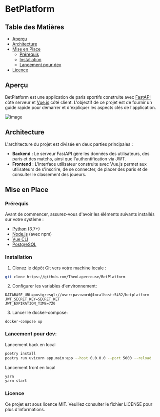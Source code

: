 # BetPlatform

## Table des Matières
- [Aperçu](#aperçu)
- [Architecture](#architecture)
- [Mise en Place](#mise-en-place)
  - [Prérequis](#prérequis)
  - [Installation](#installation)
  - [Lancement pour dev](#lancement-pour-dev)
- [Licence](#licence)

## Aperçu

BetPlatform est une application de paris sportifs construite avec [FastAPI](https://fastapi.tiangolo.com/) côté serveur et [Vue.js](https://vuejs.org/) côté client. L'objectif de ce projet est de fournir un guide rapide pour démarrer et d'expliquer les aspects clés de l'application.

![image](https://github.com/TheoLaperrouse/BetPlatform/assets/31164468/42c183d0-6489-41c0-8403-e89b6c78b791)


## Architecture

L'architecture du projet est divisée en deux parties principales :
- **Backend** : Le serveur FastAPI gère les données des utilisateurs, des paris et des matchs, ainsi que l'authentification via JWT.
- **Frontend** : L'interface utilisateur construite avec Vue.js permet aux utilisateurs de s'inscrire, de se connecter, de placer des paris et de consulter le classement des joueurs.

## Mise en Place

### Prérequis

Avant de commencer, assurez-vous d'avoir les éléments suivants installés sur votre système :

- [Python](https://www.python.org/) (3.7+)
- [Node.js](https://nodejs.org/) (avec npm)
- [Vue CLI](https://cli.vuejs.org/guide/installation.html)
- [PostgreSQL](https://www.postgresql.org/)

### Installation

1. Clonez le dépôt Git vers votre machine locale :

```bash
git clone https://github.com/TheoLaperrouse/BetPlatform
```
2. Configurer les variables d'environnement:
```
DATABASE_URL=postgresql://user:password@localhost:5432/betplatform
JWT_SECRET_KEY=SECRET_KET
JWT_EXPIRATION_TIME=720
```
3. Lancer le docker-compose:
```
docker-compose up
```

### Lancement pour dev:

Lancement back en local
```sh
poetry install
poetry run uvicorn app.main:app --host 0.0.0.0 --port 5000 --reload
```

Lancement front en local
```sh
yarn
yarn start 
```

### Licence
Ce projet est sous licence MIT. Veuillez consulter le fichier LICENSE pour plus d'informations.
